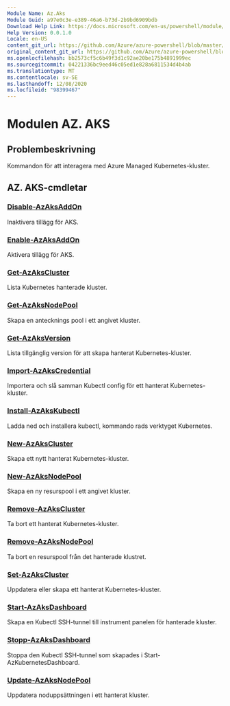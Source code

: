 ```yaml
---
Module Name: Az.Aks
Module Guid: a97e0c3e-e389-46a6-b73d-2b9bd6909bdb
Download Help Link: https://docs.microsoft.com/en-us/powershell/module/az.aks
Help Version: 0.0.1.0
Locale: en-US
content_git_url: https://github.com/Azure/azure-powershell/blob/master/src/Aks/Aks/help/Az.Aks.md
original_content_git_url: https://github.com/Azure/azure-powershell/blob/master/src/Aks/Aks/help/Az.Aks.md
ms.openlocfilehash: bb2573cf5c6b49f3d1c92ae20be175b4891999ec
ms.sourcegitcommit: 04221336bc9eed46c05ed1e828a6811534d4b4ab
ms.translationtype: MT
ms.contentlocale: sv-SE
ms.lasthandoff: 12/08/2020
ms.locfileid: "98399467"
---
```

# Modulen AZ. AKS
## Problembeskrivning
Kommandon för att interagera med Azure Managed Kubernetes-kluster.

## AZ. AKS-cmdletar
### [Disable-AzAksAddOn](Disable-AzAksAddOn.md)
Inaktivera tillägg för AKS.

### [Enable-AzAksAddOn](Enable-AzAksAddOn.md)
Aktivera tillägg för AKS.

### [Get-AzAksCluster](Get-AzAksCluster.md)
Lista Kubernetes hanterade kluster.

### [Get-AzAksNodePool](Get-AzAksNodePool.md)
Skapa en antecknings pool i ett angivet kluster.

### [Get-AzAksVersion](Get-AzAksVersion.md)
Lista tillgänglig version för att skapa hanterat Kubernetes-kluster.

### [Import-AzAksCredential](Import-AzAksCredential.md)
Importera och slå samman Kubectl config för ett hanterat Kubernetes-kluster.

### [Install-AzAksKubectl](Install-AzAksKubectl.md)
Ladda ned och installera kubectl, kommando rads verktyget Kubernetes.

### [New-AzAksCluster](New-AzAksCluster.md)
Skapa ett nytt hanterat Kubernetes-kluster.

### [New-AzAksNodePool](New-AzAksNodePool.md)
Skapa en ny resurspool i ett angivet kluster.

### [Remove-AzAksCluster](Remove-AzAksCluster.md)
Ta bort ett hanterat Kubernetes-kluster.

### [Remove-AzAksNodePool](Remove-AzAksNodePool.md)
Ta bort en resurspool från det hanterade klustret.

### [Set-AzAksCluster](Set-AzAksCluster.md)
Uppdatera eller skapa ett hanterat Kubernetes-kluster.

### [Start-AzAksDashboard](Start-AzAksDashboard.md)
Skapa en Kubectl SSH-tunnel till instrument panelen för hanterade kluster.

### [Stopp-AzAksDashboard](Stop-AzAksDashboard.md)
Stoppa den Kubectl SSH-tunnel som skapades i Start-AzKubernetesDashboard.

### [Update-AzAksNodePool](Update-AzAksNodePool.md)
Uppdatera noduppsättningen i ett hanterat kluster.

